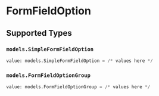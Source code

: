 # FormFieldOption


## Supported Types

### `models.SimpleFormFieldOption`

```python
value: models.SimpleFormFieldOption = /* values here */
```

### `models.FormFieldOptionGroup`

```python
value: models.FormFieldOptionGroup = /* values here */
```

